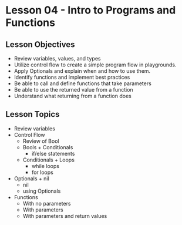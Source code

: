 # Lesson 04 - Intro to Programs and Functions

## Lesson Objectives

* Review variables, values, and types
* Utilize control flow to create a simple program flow in playgrounds.
* Apply Optionals and explain when and how to use them.
* Identify functions and implement best practices
* Be able to call and define functions that take parameters
* Be able to use the returned value from a function
* Understand what returning from a function does

## Lesson Topics

* Review variables
* Control Flow
    * Review of Bool
    * Bools + Conditionals
        * if/else statements
    * Conditionals + Loops
        * while loops
        * for loops
* Optionals + nil
    * nil
    * using Optionals
* Functions
    * With no parameters
    * With parameters
    * With parameters and return values

